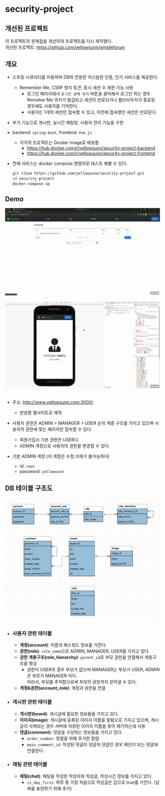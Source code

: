 # security-project

## 개선된 프로젝트
이 프로젝트의 문제점을 개선하여 프로젝트를 다시 제작했다.   
개선된 프로젝트: https://github.com/yellowsunn/simpleforum

## 개요
* 스프링 시큐리티를 이용하여 DB와 연동한 커스텀한 인증, 인가 서비스를 제공한다.
  * Remember Me, CSRF 방지 토큰, 동시 세션 수 제한 기능 사용
    * 로그인 페이지에서 `로그인 상태 유지` 버튼을 클릭해서 로그인 하는 경우 Remeber Me 쿠키가 발급되고 세션이 만료되거나 웹브라우저가 종료된 경우에도 사용자를 기억한다.
    * 사용자는 1개의 세션만 접속할 수 있고, 이전에 접속했던 세션은 만료된다.
* 부가 기능으로 게시판, 실시간 채팅방, 사용자 관리 기능을 구현

* backend: `spring-boot`, frontend: `Vue.js`
  * 각각의 프로젝트는 Docker image로 배포함
    * https://hub.docker.com/r/yellowsunn/security-project-backend
    * https://hub.docker.com/r/yellowsunn/security-project-frontend

* 전체 서비스는 docker compose 명령어로 테스트 해볼 수 있다.
  ```bash
  git clone https://github.com/yellowsunn/security-project.git
  cd security-project
  docker-compose up
  ```
  
## Demo
<img src="./frontend/src/assets/desktop.gif" width="600px"></img><br/>
<br/>
<img src="./frontend/src/assets/mobile.gif" width="600px"></img><br/>
<br/>

* 주소: http://www.yellowsunn.com:3000/
  * 반응형 웹사이트로 제작

* 사용자 권한은 ADMIN > MANAGER > USER 순의 계층 구조를 가지고 있으며 사용자의 권한에 맞는 페이지만 접속할 수 있다.
  * 회원가입시 기본 권한은 USER다.
  * ADMIN 계정으로 사용자의 권한을 변경할 수 있다.

* 기본 ADMIN 계정 (이 계정은 수정,삭제가 불가능하다)
  * id: `root`
  * password: `yellowsunn`

## DB 테이블 구조도 
<img src="./frontend/src/assets/db_table.png" width="800px"></img><br/>
* ### **사용자 관련 테이블**
  * **계정(account)**: 이름과 패스워드 정보를 가진다.
  * **권한(role)**: `role_name`으로 ADMIN, MANAGER, USER를 가지고 있다.
  * **권한 계층구조(role_hierarchy)**: `parent_id`로 부모 권한을 연결해서 계층구조를 형성
    * 권한이 USER의 경우 부모가 없으며 MANAGER는 부모가 USER, ADMIN은 부모가 MANAGER 이다. <br>
      따라서, 부모를 추적함으로써 부모의 권한까지 얻어낼 수 있다.
  * **계정&권한(account_role)**: 계정과 권한을 연결

* ### **게시판 관련 테이블**
  * **게시판(board)**: 게시글에 필요한 정보들을 가지고 있다.
  * **이미지(image)**: 게시글에 등록된 이미지 이름을 칼럼으로 가지고 있으며, 게시글이 삭제되는 경우 서버에 저장된 이미지 이름을 찾아 제거하는데 사용
  * **댓글(comment)**: 댓글을 구성하는 정보들을 가지고 있다.
    * `order_number`: 정렬을 위해 추가한 칼럼
    * `main_comment_id`: 작성된 댓글이 댓글의 댓글인 경우 메인이 되는 댓글에 연결한다.

* ### **채팅 관련 테이블**
  * **채팅(chat)**: 채팅을 작성한 작성자와 작성글, 작성시간 정보를 가지고 있다.
    * `is_day_first`: 하루 중 가장 처음으로 작성글은 값으로 true를 가진다. (날짜를 표현하기 위해 추가)
